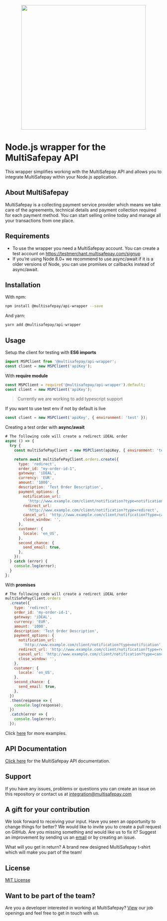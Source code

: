 <p align="center">
  <img src="https://www.multisafepay.com/img/multisafepaylogo.svg" width="400px" position="center">
</p>

# Node.js wrapper for the MultiSafepay API

This wrapper simplifies working with the MultiSafepay API and allows you to integrate MultiSafepay within your Node.js application.

## About MultiSafepay

MultiSafepay is a collecting payment service provider which means we take care of the agreements, technical details and payment collection required for each payment method. You can start selling online today and manage all your transactions from one place.

## Requirements

- To use the wrapper you need a MultiSafepay account. You can create a test account on https://testmerchant.multisafepay.com/signup
- If you’re using Node 8.0+ we recommend to use async/await if it is a older versions of Node, you can use promises or callbacks instead of async/await.

## Installation

With npm:

```sh
npm install @multisafepay/api-wrapper --save
```

And yarn:

```sh
yarn add @multisafepay/api-wrapper
```

## Usage

Setup the client for testing with **ES6 imports**

```javascript
import MSPClient from '@multisafepay/api-wrapper';
const client = new MSPClient('apiKey');
```

With **require module**

```javascript
const MSPClient = require('@multisafepay/api-wrapper').default;
const client = new MSPClient('apiKey');
```


>Currently we are working to add typescript support


If you want to use test env if not by default is live

```javascript
const client = new MSPClient('apiKey', { environment: 'test' });
```

Creating a test order with **async/await**

```javascript
# The following code will create a redirect iDEAL order
async () => {
  try {
    const multiSafePayClient = new MSPClient(apiKey, { environment: 'test' });

    return await multiSafePayClient.orders.create({
      type: 'redirect',
      order_id: "my-order-id-1",
      gateway: 'iDEAL',
      currency: 'EUR',
      amount: '1000',
      description: 'Test Order Description',
      payment_options: {
        notification_url:
          'http://www.example.com/client/notification?type=notification',
        redirect_url:
          'http://www.example.com/client/notification?type=redirect',
        cancel_url: 'http://www.example.com/client/notification?type=cancel',
        close_window: '',
      },
      customer: {
        locale: 'en_US',
      },
      second_chance: {
        send_email: true,
      },
    });
  } catch (error) {
    console.log(error);
  }
};
```

With **promises**

```javascript
# The following code will create a redirect iDEAL order
multiSafePayClient.orders
  .create({
    type: 'redirect',
    order_id: 'my-order-id-1',
    gateway: 'iDEAL',
    currency: 'EUR',
    amount: '1000',
    description: 'Test Order Description',
    payment_options: {
      notification_url:
        'http://www.example.com/client/notification?type=notification',
      redirect_url: 'http://www.example.com/client/notification?type=redirect',
      cancel_url: 'http://www.example.com/client/notification?type=cancel',
      close_window: '',
    },
    customer: {
      locale: 'en_US',
    },
    second_chance: {
      send_email: true,
    },
  })
  .then(response => {
    console.log(response);
  })
  .catch(error => {
    console.log(error);
  });

```

Click [here](https://github.com/MultiSafepay/multisafepay-node-wrapper/tree/master/examples) for more examples.

## API Documentation

[Click here](https://docs.multisafepay.com/api/) for the MultiSafepay API documentation.

## Support

If you have any issues, problems or questions you can create an issue on this repository or contact us at <a href="mailto:integrationt@multisafepay.com">integration@multisafepay.com</a>

## A gift for your contribution
We look forward to receiving your input. Have you seen an opportunity to change things for better? We would like to invite you to create a pull request on GitHub.
Are you missing something and would like us to fix it? Suggest an improvement by sending us an [email](mailto:integration@multisafepay.com) or by creating an issue.

What will you get in return? A brand new designed MultiSafepay t-shirt which will make you part of the team!

## License

[MIT License](https://github.com/MultiSafepay/multisafepay-node-wrapper/blob/master/LICENSE)

## Want to be part of the team?
Are you a developer interested in working at MultiSafepay? [View](https://www.multisafepay.com/careers/#jobopenings) our job openings and feel free to get in touch with us.

